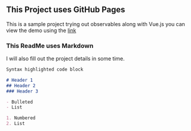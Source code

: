 ## This Project uses GitHub Pages
This is a sample project trying out observables along with Vue.js
you can view the demo using the [link](https://prashanth-kalaga.github.io/vue-user-search/)

### This ReadMe uses Markdown

I will also fill out the project details in some time.

```markdown
Syntax highlighted code block

# Header 1
## Header 2
### Header 3

- Bulleted
- List

1. Numbered
2. List


